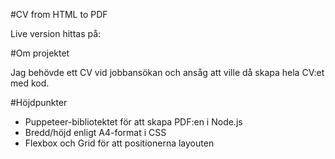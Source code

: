 #CV from HTML to PDF

Live version hittas på:

#Om projektet

Jag behövde ett CV vid jobbansökan och ansåg att ville då skapa hela CV:et med kod.

#Höjdpunkter
- Puppeteer-bibliotektet för att skapa PDF:en i Node.js
- Bredd/höjd enligt A4-format i CSS
- Flexbox och Grid för att positionerna layouten 
